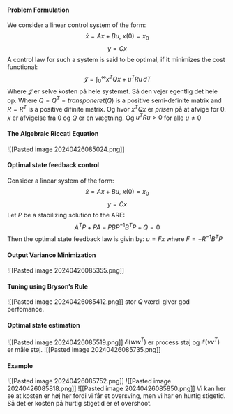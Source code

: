 #### Problem Formulation
We consider a linear control system of the form:
$$
\dot{x}=Ax+Bu,\ x(0)=x_{0}
$$
$$
y=Cx
$$
A control law for such a system is said to be optimal, if it minimizes the cost functional:
$$
\mathcal{J}=\int^\infty_{0} x^TQx+u^TRu \, dT 
$$
Where $\mathcal{J}$ er selve kosten på hele systemet. Så den vejer egentlig det hele op.
Where $Q=Q^T=transponeret(Q)$ is a positive semi-definite matrix and $R=R^T$ is a positive difinite matrix. Og hvor $x^TQx$ er *prisen* på at afvige for $0$. $x$ er afvigelse fra $0$  og $Q$ er en vægtning. 
Og $u^TRu>0$ for alle $u\neq 0$

#### The Algebraic Riccati Equation
![[Pasted image 20240426085024.png]]

#### Optimal state feedback control
Consider a linear system of the form:
$$
\dot{x}=Ax+Bu,\ x(0)=x_{0}
$$
$$
y=Cx
$$
Let $P$ be a stabilizing solution to the ARE:
$$
A^TP+PA-PBP^{-1}B^TP+Q=0
$$
Then the optimal state feedback law is givin by:
$u=Fx$ where $F=-R^{-1}B^TP$

#### Output Variance Minimization
![[Pasted image 20240426085355.png]]

#### Tuning using Bryson’s Rule
![[Pasted image 20240426085412.png]]
stor $Q$ værdi giver god perfomance.

#### Optimal state estimation
![[Pasted image 20240426085519.png]]
$\mathcal{E}(ww^T)$ er process støj og $\mathcal{E}(vv^T)$ er måle støj.
![[Pasted image 20240426085735.png]]

#### Example
![[Pasted image 20240426085752.png]]
![[Pasted image 20240426085818.png]]
![[Pasted image 20240426085850.png]]
Vi kan her se at kosten er høj her fordi vi får et oversving, men vi har en hurtig stigetid. Så det er kosten på hurtig stigetid er et overshoot.
